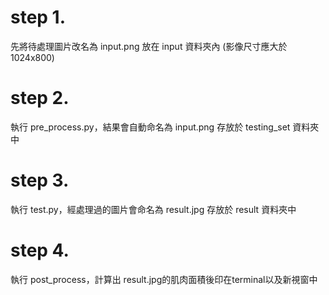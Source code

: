 # step 1.
先將待處理圖片改名為 input.png 放在 input 資料夾內 (影像尺寸應大於1024x800)

# step 2.
執行 pre_process.py，結果會自動命名為 input.png 存放於 testing_set 資料夾中

# step 3.
執行 test.py，經處理過的圖片會命名為 result.jpg 存放於 result 資料夾中

# step 4.
執行 post_process，計算出 result.jpg的肌肉面積後印在terminal以及新視窗中
